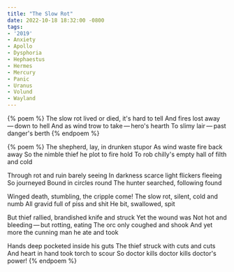 ```yaml
---
title: "The Slow Rot"
date: 2022-10-18 18:32:00 -0800
tags:
- '2019'
- Anxiety
- Apollo
- Dysphoria
- Hephaestus
- Hermes
- Mercury
- Panic
- Uranus
- Volund
- Wayland
---
```


{% poem %}
The slow rot
lived or died, it's hard to tell
And fires lost away&thinsp;—&thinsp;down to hell
And as wind trow to take&thinsp;—&thinsp;hero's hearth
To slimy lair&thinsp;—&thinsp;past danger's berth
{% endpoem %}

{% poem %}
The shepherd, lay, in drunken stupor
As wind waste fire back away
So the nimble thief he plot to fire hold
To rob chilly's empty hall of filth and cold

Through rot and ruin barely seeing
In darkness scarce light flickers fleeing
So journeyed Bound in circles round
The hunter searched, following found

Winged death, stumbling, the cripple come!
The slow rot, silent, cold and numb
All gravid full of piss and shit
He bit, swallowed, spit

But thief rallied, brandished knife and struck
Yet the wound was
Not hot and bleeding&thinsp;—&thinsp;but rotting, eating
The orc only coughed and shook
And yet more the cunning man he ate and took

Hands deep pocketed inside his guts
The thief struck with cuts and cuts
And heart in hand took torch to scour
So doctor kills doctor kills doctor's power!
{% endpoem %}
